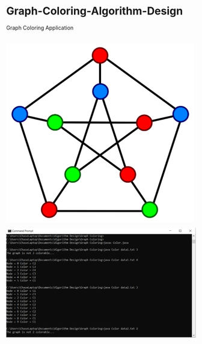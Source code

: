 # Graph-Coloring-Algorithm-Design
Graph Coloring Application

<p>
  <br>
<img src="/imageColoring.png" width="500" align="middle"></img>
</p>

![](/cmdColoring.PNG)
